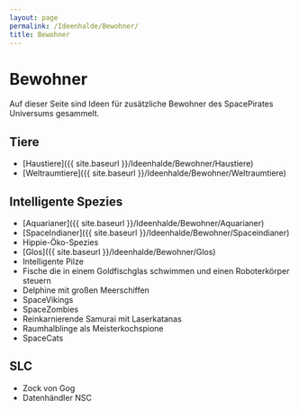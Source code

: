 ```yaml
---
layout: page
permalink: /Ideenhalde/Bewohner/
title: Bewohner
---
```


# Bewohner

Auf dieser Seite sind Ideen für zusätzliche Bewohner des SpacePirates Universums gesammelt.

## Tiere

- [Haustiere]({{ site.baseurl }}/Ideenhalde/Bewohner/Haustiere)
- [Weltraumtiere]({{ site.baseurl }}/Ideenhalde/Bewohner/Weltraumtiere)

## Intelligente Spezies

- [Aquarianer]({{ site.baseurl }}/Ideenhalde/Bewohner/Aquarianer)
- [SpaceIndianer]({{ site.baseurl }}/Ideenhalde/Bewohner/Spaceindianer)
- Hippie-Öko-Spezies
- [Glos]({{ site.baseurl }}/Ideenhalde/Bewohner/Glos)
- Intelligente Pilze
- Fische die in einem Goldfischglas schwimmen und einen Roboterkörper steuern
- Delphine mit großen Meerschiffen
- SpaceVikings
- SpaceZombies
- Reinkarnierende Samurai mit Laserkatanas
- Raumhalblinge als Meisterkochspione
- SpaceCats

## SLC

- Zock von Gog
- Datenhändler NSC
